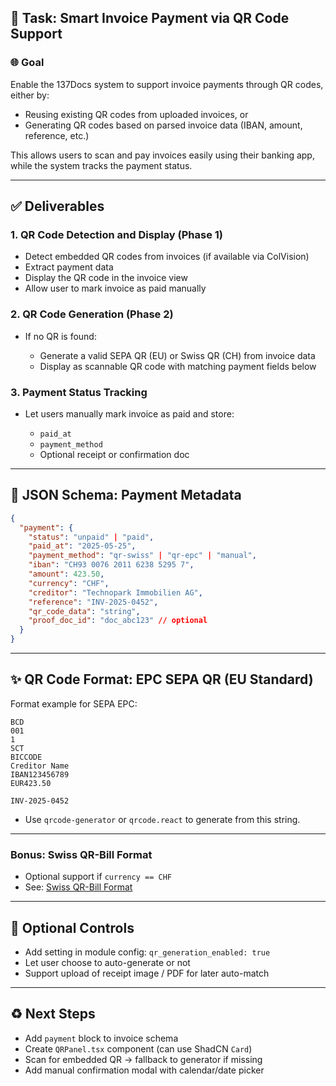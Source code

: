 ## 🚀 Task: Smart Invoice Payment via QR Code Support

### 🌐 Goal

Enable the 137Docs system to support invoice payments through QR codes, either by:

* Reusing existing QR codes from uploaded invoices, or
* Generating QR codes based on parsed invoice data (IBAN, amount, reference, etc.)

This allows users to scan and pay invoices easily using their banking app, while the system tracks the payment status.

---

## ✅ Deliverables

### 1. **QR Code Detection and Display (Phase 1)**

* Detect embedded QR codes from invoices (if available via ColVision)
* Extract payment data
* Display the QR code in the invoice view
* Allow user to mark invoice as paid manually

### 2. **QR Code Generation (Phase 2)**

* If no QR is found:

  * Generate a valid SEPA QR (EU) or Swiss QR (CH) from invoice data
  * Display as scannable QR code with matching payment fields below

### 3. **Payment Status Tracking**

* Let users manually mark invoice as paid and store:

  * `paid_at`
  * `payment_method`
  * Optional receipt or confirmation doc

---

## 🔖 JSON Schema: Payment Metadata

```json
{
  "payment": {
    "status": "unpaid" | "paid",
    "paid_at": "2025-05-25",
    "payment_method": "qr-swiss" | "qr-epc" | "manual",
    "iban": "CH93 0076 2011 6238 5295 7",
    "amount": 423.50,
    "currency": "CHF",
    "creditor": "Technopark Immobilien AG",
    "reference": "INV-2025-0452",
    "qr_code_data": "string",
    "proof_doc_id": "doc_abc123" // optional
  }
}
```

---

## ✨ QR Code Format: EPC SEPA QR (EU Standard)

Format example for SEPA EPC:

```
BCD
001
1
SCT
BICCODE
Creditor Name
IBAN123456789
EUR423.50

INV-2025-0452
```

* Use `qrcode-generator` or `qrcode.react` to generate from this string.

---

### Bonus: Swiss QR-Bill Format

* Optional support if `currency == CHF`
* See: [Swiss QR-Bill Format](https://www.paymentstandards.ch/en/shared/overview/qr-bill.html)

---

## 🚪 Optional Controls

* Add setting in module config: `qr_generation_enabled: true`
* Let user choose to auto-generate or not
* Support upload of receipt image / PDF for later auto-match

---

## ♻ Next Steps

* Add `payment` block to invoice schema
* Create `QRPanel.tsx` component (can use ShadCN `Card`)
* Scan for embedded QR → fallback to generator if missing
* Add manual confirmation modal with calendar/date picker

